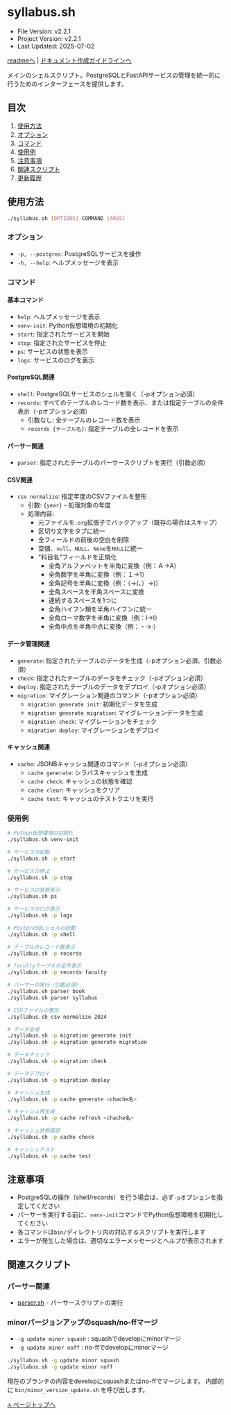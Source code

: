 <!--
更新時の注意事項:
- 準拠とは、類推せずに内容に従うこと
- 更新は docs/doc.md に準拠すること
-->

# syllabus.sh

- File Version: v2.2.1
- Project Version: v2.2.1
- Last Updated: 2025-07-02

[readmeへ](../README.md) | [ドキュメント作成ガイドラインへ](../doc.md)

メインのシェルスクリプト。PostgreSQLとFastAPIサービスの管理を統一的に行うためのインターフェースを提供します。

## 目次
1. [使用方法](#使用方法)
2. [オプション](#オプション)
3. [コマンド](#コマンド)
4. [使用例](#使用例)
5. [注意事項](#注意事項)
6. [関連スクリプト](#関連スクリプト)
7. [更新履歴](#更新履歴)

## 使用方法

```bash
./syllabus.sh [OPTIONS] COMMAND [ARGS]
```

### オプション

- `-p, --postgres`: PostgreSQLサービスを操作
- `-h, --help`: ヘルプメッセージを表示

### コマンド

#### 基本コマンド

- `help`: ヘルプメッセージを表示
- `venv-init`: Python仮想環境の初期化
- `start`: 指定されたサービスを開始
- `stop`: 指定されたサービスを停止
- `ps`: サービスの状態を表示
- `logs`: サービスのログを表示

#### PostgreSQL関連

- `shell`: PostgreSQLサービスのシェルを開く（-pオプション必須）
- `records`: すべてのテーブルのレコード数を表示、または指定テーブルの全件表示（-pオプション必須）
  - 引数なし: 全テーブルのレコード数を表示
  - `records {テーブル名}`: 指定テーブルの全レコードを表示

#### パーサー関連

- `parser`: 指定されたテーブルのパーサースクリプトを実行（引数必須）

#### CSV関連

- `csv normalize`: 指定年度のCSVファイルを整形
  - 引数: `{year}` - 処理対象の年度
  - 処理内容:
    - 元ファイルを`.org`拡張子でバックアップ（既存の場合はスキップ）
    - 区切り文字をタブに統一
    - 全フィールドの前後の空白を削除
    - 空値、`null`、`NULL`、`None`を`NULL`に統一
    - "科目名"フィールドを正規化
      - 全角アルファベットを半角に変換（例：Ａ→A）
      - 全角数字を半角に変換（例：１→1）
      - 全角記号を半角に変換（例：（→(、）→)）
      - 全角スペースを半角スペースに変換
      - 連続するスペースを1つに
      - 全角ハイフン類を半角ハイフンに統一
      - 全角ローマ数字を半角に変換（例：Ⅰ→I）
      - 全角中点を半角中点に変換（例：・→·）

#### データ管理関連

- `generate`: 指定されたテーブルのデータを生成（-pオプション必須、引数必須）
- `check`: 指定されたテーブルのデータをチェック（-pオプション必須）
- `deploy`: 指定されたテーブルのデータをデプロイ（-pオプション必須）
- `migration`: マイグレーション関連のコマンド（-pオプション必須）
  - `migration generate init`: 初期化データを生成
  - `migration generate migration`: マイグレーションデータを生成
  - `migration check`: マイグレーションをチェック
  - `migration deploy`: マイグレーションをデプロイ

#### キャッシュ関連

- `cache`: JSONBキャッシュ関連のコマンド（-pオプション必須）
  - `cache generate`: シラバスキャッシュを生成
  - `cache check`: キャッシュの状態を確認
  - `cache clear`: キャッシュをクリア
  - `cache test`: キャッシュのテストクエリを実行

### 使用例

```bash
# Python仮想環境の初期化
./syllabus.sh venv-init

# サービスの起動
./syllabus.sh -p start

# サービスの停止
./syllabus.sh -p stop

# サービスの状態表示
./syllabus.sh ps

# サービスのログ表示
./syllabus.sh -p logs

# PostgreSQLシェルの起動
./syllabus.sh -p shell

# テーブルのレコード数表示
./syllabus.sh -p records

# facultyテーブルの全件表示
./syllabus.sh -p records faculty

# パーサーの実行（引数必須）
./syllabus.sh parser book
./syllabus.sh parser syllabus

# CSVファイルの整形
./syllabus.sh csv normalize 2024

# データ生成
./syllabus.sh -p migration generate init
./syllabus.sh -p migration generate migration

# データチェック
./syllabus.sh -p migration check

# データデプロイ
./syllabus.sh -p migration deploy

# キャッシュ生成
./syllabus.sh -p cache generate <chache名>

# キャッシュ再生成
./syllabus.sh -p cache refresh <chache名>

# キャッシュ状態確認
./syllabus.sh -p cache check

# キャッシュテスト
./syllabus.sh -p cache test
```

## 注意事項

- PostgreSQLの操作（shell/records）を行う場合は、必ず`-p`オプションを指定してください
- パーサーを実行する前に、`venv-init`コマンドでPython仮想環境を初期化してください
- 各コマンドは`bin/`ディレクトリ内の対応するスクリプトを実行します
- エラーが発生した場合は、適切なエラーメッセージとヘルプが表示されます

## 関連スクリプト

### パーサー関連
- [parser.sh](../python/parser.md) - パーサースクリプトの実行

### minorバージョンアップのsquash/no-ffマージ

- `-g update minor squash` : squashでdevelopにminorマージ
- `-g update minor noff`   : no-ffでdevelopにminorマージ

```bash
./syllabus.sh -g update minor squash
./syllabus.sh -g update minor noff
```

現在のブランチの内容をdevelopにsquashまたはno-ffでマージします。
内部的に `bin/minor_version_update.sh` を呼び出します。

[🔝 ページトップへ](#syllabussh) 